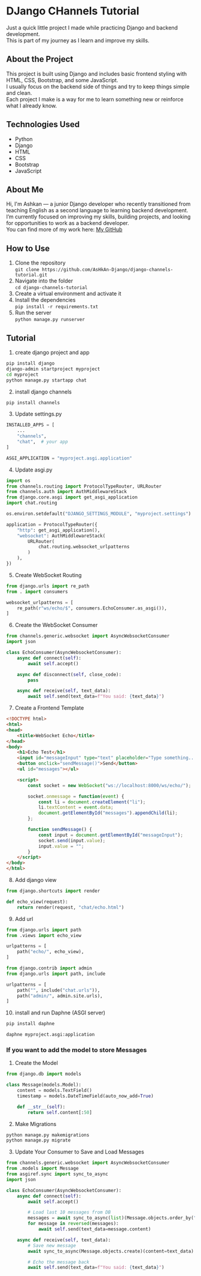 # DJango CHannels Tutorial

Just a quick little project I made while practicing Django and backend development.  
This is part of my journey as I learn and improve my skills.

## About the Project

This project is built using Django and includes basic frontend styling with HTML, CSS, Bootstrap, and some JavaScript.  
I usually focus on the backend side of things and try to keep things simple and clean.  
Each project I make is a way for me to learn something new or reinforce what I already know.


## Technologies Used

- Python
- Django
- HTML
- CSS
- Bootstrap
- JavaScript

## About Me

Hi, I'm Ashkan — a junior Django developer who recently transitioned from teaching English as a second language to learning backend development.  
I’m currently focused on improving my skills, building projects, and looking for opportunities to work as a backend developer.  
You can find more of my work here: [My GitHub](https://github.com/AsHkAn-Django)

## How to Use

1. Clone the repository  
   `git clone https://github.com/AsHkAn-Django/django-channels-tutorial.git`
2. Navigate into the folder  
   `cd django-channels-tutorial`
3. Create a virtual environment and activate it
4. Install the dependencies  
   `pip install -r requirements.txt`
5. Run the server  
   `python manage.py runserver`

## Tutorial 

1. create django project and app
```bash
pip install django
django-admin startproject myproject
cd myproject
python manage.py startapp chat
```

2. install django channels
```bash
pip install channels
```

3. Update settings.py
```python
INSTALLED_APPS = [
    ...
    "channels",
    "chat",  # your app
]

ASGI_APPLICATION = "myproject.asgi.application"
```

4. Update asgi.py
```python
import os
from channels.routing import ProtocolTypeRouter, URLRouter
from channels.auth import AuthMiddlewareStack
from django.core.asgi import get_asgi_application
import chat.routing

os.environ.setdefault("DJANGO_SETTINGS_MODULE", "myproject.settings")

application = ProtocolTypeRouter({
    "http": get_asgi_application(),
    "websocket": AuthMiddlewareStack(
        URLRouter(
            chat.routing.websocket_urlpatterns
        )
    ),
})
```

5. Create WebSocket Routing
```python
from django.urls import re_path
from . import consumers

websocket_urlpatterns = [
    re_path(r"ws/echo/$", consumers.EchoConsumer.as_asgi()),
]
```

6. Create the WebSocket Consumer
```python
from channels.generic.websocket import AsyncWebsocketConsumer
import json

class EchoConsumer(AsyncWebsocketConsumer):
    async def connect(self):
        await self.accept()

    async def disconnect(self, close_code):
        pass

    async def receive(self, text_data):
        await self.send(text_data=f"You said: {text_data}")
```

7. Create a Frontend Template
```html
<!DOCTYPE html>
<html>
<head>
    <title>WebSocket Echo</title>
</head>
<body>
    <h1>Echo Test</h1>
    <input id="messageInput" type="text" placeholder="Type something..." />
    <button onclick="sendMessage()">Send</button>
    <ul id="messages"></ul>

    <script>
        const socket = new WebSocket("ws://localhost:8000/ws/echo/");

        socket.onmessage = function(event) {
            const li = document.createElement("li");
            li.textContent = event.data;
            document.getElementById("messages").appendChild(li);
        };

        function sendMessage() {
            const input = document.getElementById("messageInput");
            socket.send(input.value);
            input.value = "";
        }
    </script>
</body>
</html>
```

8. Add django view
```python
from django.shortcuts import render

def echo_view(request):
    return render(request, "chat/echo.html")
```

9. Add url
```python
from django.urls import path
from .views import echo_view

urlpatterns = [
    path("echo/", echo_view),
]
```
```python
from django.contrib import admin
from django.urls import path, include

urlpatterns = [
    path("", include("chat.urls")),
    path("admin/", admin.site.urls),
]
```

10. install and run Daphne (ASGI server)
```bash
pip install daphne
```
```bash
daphne myproject.asgi:application
```

### If you want to add the model to store Messages
1. Create the Model
```python
from django.db import models

class Message(models.Model):
    content = models.TextField()
    timestamp = models.DateTimeField(auto_now_add=True)

    def __str__(self):
        return self.content[:50]
```

2. Make Migrations
```bash
python manage.py makemigrations
python manage.py migrate
```

3. Update Your Consumer to Save and Load Messages
```python
from channels.generic.websocket import AsyncWebsocketConsumer
from .models import Message
from asgiref.sync import sync_to_async
import json

class EchoConsumer(AsyncWebsocketConsumer):
    async def connect(self):
        await self.accept()

        # Load last 10 messages from DB
        messages = await sync_to_async(list)(Message.objects.order_by("-timestamp")[:10])
        for message in reversed(messages):
            await self.send(text_data=message.content)

    async def receive(self, text_data):
        # Save new message
        await sync_to_async(Message.objects.create)(content=text_data)

        # Echo the message back
        await self.send(text_data=f"You said: {text_data}")
```


